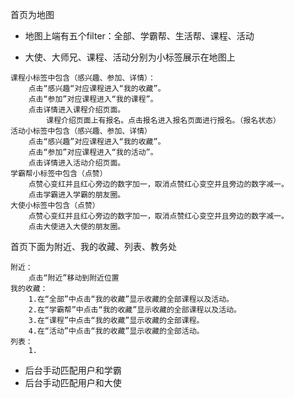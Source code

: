 首页为地图

* 地图上端有五个filter：全部、学霸帮、生活帮、课程、活动

* 大使、大师兄、课程、活动分别为小标签展示在地图上

```
课程小标签中包含（感兴趣、参加、详情）：
    点击“感兴趣“对应课程进入“我的收藏”。
    点击“参加”对应课程进入“我的课程”。
    点击详情进入课程介绍页面。
        课程介绍页面上有报名。点击报名进入报名页面进行报名。（报名状态）
活动小标签中包含（感兴趣、参加、详情）
    点击“感兴趣”对应课程进入“我的收藏”。
    点击“参加”对应课程进入“我的活动”。
    点击详情进入活动介绍页面。
学霸帮小标签中包含（点赞）
    点赞心变红并且红心旁边的数字加一，取消点赞红心变空并且旁边的数字减一。
    点击学霸进入学霸的朋友圈。
大使小标签中包含（点赞）
    点赞心变红并且红心旁边的数字加一，取消点赞红心变空并且旁边的数字减一。
    点击大使进入大使的朋友圈。
```

首页下面为附近、我的收藏、列表、教务处

```
附近：
    点击“附近”移动到附近位置
我的收藏：
    1.在“全部”中点击“我的收藏”显示收藏的全部课程以及活动。
    2.在“学霸帮”中点击“我的收藏”显示收藏的全部课程以及活动。
    3.在“课程”中点击“我的收藏”显示收藏的全部课程。
    4.在“活动”中点击“我的收藏”显示收藏的全部活动。
列表：
    1.
```

* 后台手动匹配用户和学霸
* 后台手动匹配用户和大使



